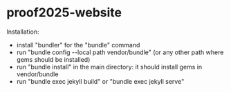 # proof2025-website

Installation:
 - install "bundler" for the "bundle" command
 - run "bundle config --local path vendor/bundle" (or any other path where gems should be installed)
 - run "bundle install" in the main directory: it should install gems in vendor/bundle
 - run "bundle exec jekyll build" or "bundle exec jekyll serve"
